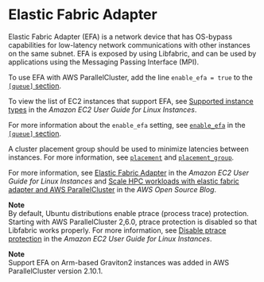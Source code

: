 # Elastic Fabric Adapter<a name="efa"></a>

Elastic Fabric Adapter \(EFA\) is a network device that has OS\-bypass capabilities for low\-latency network communications with other instances on the same subnet\. EFA is exposed by using Libfabric, and can be used by applications using the Messaging Passing Interface \(MPI\)\.

To use EFA with AWS ParallelCluster, add the line `enable_efa = true` to the [`[queue]` section](queue-section.md)\.

To view the list of EC2 instances that support EFA, see [Supported instance types](https://docs.aws.amazon.com/AWSEC2/latest/UserGuide/efa.html#efa-instance-types) in the *Amazon EC2 User Guide for Linux Instances*\.

For more information about the `enable_efa` setting, see [`enable_efa`](queue-section.md#queue-enable-efa) in the [`[queue]` section](queue-section.md)\.

A cluster placement group should be used to minimize latencies between instances\. For more information, see [`placement`](cluster-definition.md#placement) and [`placement_group`](cluster-definition.md#placement-group)\.

For more information, see [Elastic Fabric Adapter](https://docs.aws.amazon.com/AWSEC2/latest/UserGuide/efa.html) in the *Amazon EC2 User Guide for Linux Instances* and [Scale HPC workloads with elastic fabric adapter and AWS ParallelCluster](https://aws.amazon.com/blogs/opensource/scale-hpc-workloads-elastic-fabric-adapter-and-aws-parallelcluster/) in the *AWS Open Source Blog*\.

**Note**  
By default, Ubuntu distributions enable ptrace \(process trace\) protection\. Starting with AWS ParallelCluster 2,6\.0, ptrace protection is disabled so that Libfabric works properly\. For more information, see [Disable ptrace protection](https://docs.aws.amazon.com/AWSEC2/latest/UserGuide/efa-start.html#efa-start-ptrace) in the *Amazon EC2 User Guide for Linux Instances*\.

**Note**  
Support EFA on Arm\-based Graviton2 instances was added in AWS ParallelCluster version 2\.10\.1\.